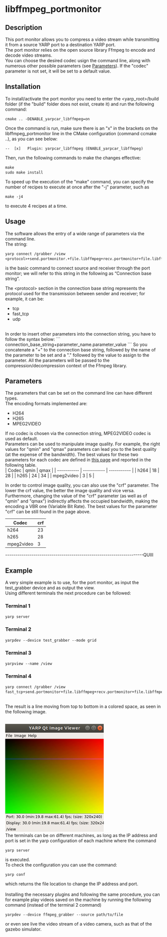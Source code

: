 
# libffmpeg_portmonitor
## Description

This port monitor allows you to compress a video stream while transmitting it from a source YARP port to a destination YARP port. <br>
The port monitor relies on the open source library Ffmpeg to encode and decode video streams.
<br>
You can choose the desired codec usign the command line, along with numerous other possible parameters (see [Parameters](#Parameters)).
If the "codec" parameter is not set, it will be set to a default value.

## Installation

To install/activate the port monitor you need to enter the <yarp_root>/build folder (if the "build" folder does not exist, create it) and run the following command:
```
cmake .. -DENABLE_yarpcar_libffmpeg=on
```
Once the command is run, make sure there is an "x" in the brackets on the libffmpeg_portmonitor line in the CMake configuration (command ccmake ..), as you can see below:
```
--  [x]   Plugin: yarpcar_libffmpeg (ENABLE_yarpcar_libffmpeg)
```
Then, run the following commands to make the changes effective:
```
make
sudo make install
```
To speed up the execution of the "make" command, you can specify the number of recipes to execute at once after the "-j" parameter, such as
```
make -j4
```
to execute 4 recipes at a time.

## Usage

The software allows the entry of a wide range of parameters via the command line.<br>
The string:
```
yarp connect /grabber /view <protocol>+send.portmonitor.+file.libffmpeg+recv.portmonitor+file.libffmpeg+type.dll
```
is the basic command to connect source and receiver through the port monitor; we will refer to this string in the following as “Connection base string”. <br>

The \<protocol\> section in the connection base string represents the protocol used for the transmission between sender and receiver; for example, it can be:
-   tcp
-   fast_tcp
-   udp

<br>
In order to insert other parameters into the connection string, you have to follow the syntax below:
```
connection_base_string+parameter_name.parameter_value
```
So you concatenate a "+" to the connection base string, followed by the name of the parameter to be set and a "." followed by the value to assign to the parameter.
All the parameters will be passed to the compression/decompression context of the Ffmpeg library.

## Parameters

The parameters that can be set on the command line can have different types.<br>
The encoding formats implemented are:
-   H264
-   H265
-   MPEG2VIDEO

If no codec is chosen via the connection string, MPEG2VIDEO codec is used as default. <br>
Parameters can be used to manipulate image quality. For example, the right values for "qmin" and "qmax" parameters can lead you to the best quality (at the expense of the bandwidth).
The best values for these two parameters for each codec are defined in [this page](https://slhck.info/video/2017/02/24/vbr-settings.html) and reported in the following table. <br>
| Codec       | qmin        | qmax        |
| ----------- | ----------- | ----------- |
| h264        | 18          | 28          |
| h265        | 24          | 34          |
| mpeg2video  | 3           | 5           |

In order to control image quality, you can also use the "crf" parameter. The lower the crf value, the better the image quality and vice versa. <br>
Furthermore, changing the value of the "crf" parameter (as well as of "qmin" and "qmax") indirectly affects the occupied bandwidth, making the encoding a VBR one (Variable Bit Rate).
The best values for the parameter "crf" can be still found in the page above.

| Codec       | crf         |
| ----------- | ----------- |
| h264        | 23          |
| h265        | 28          |
| mpeg2video  | 3           |


---------------------------------------------------------------------QUIII
## Example

A very simple example is to use, for the port monitor, as input the test_grabber device and as output the view. <br>
Using different terminals the next procedure can be followed: <br>
### Terminal 1
```
yarp server
```

### Terminal 2
```
yarpdev --device test_grabber --mode grid
```

### Terminal 3
```
yarpview --name /view
```

### Terminal 4
```
yarp connect /grabber /view fast_tcp+send.portmonitor+file.libffmpeg+recv.portmonitor+file.libffmpeg+type.dll
```
<br>
The result is a line moving from top to bottom in a colored space, as seen in the following image.
<br><br>

![testgrabber](Img/testgrabber.png)
<br>
The terminals can be on different machines, as long as the IP address and port is set in the yarp configuration of each machine where the command
```
yarp server
```
is executed.<br>
To check the configuration you can use the command:
```
yarp conf
```
which returns the file location to change the IP address and port.
<br><br>
Installing the necessary plugins and following the same procedure, you can for example play videos saved on the machine by running the following command (instead of the terminal 2 command)
```
yarpdev --device ffmpeg_grabber --source path/to/file
```
or even see live the video stream of a video camera, such as that of the gazebo simulator.
